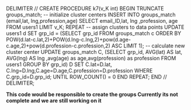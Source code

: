DELIMITER //
CREATE PROCEDURE k7(v_K int)
BEGIN
TRUNCATE groups_match;
-- initialize cluster centers
INSERT INTO groups_match (email,lat, lng,profession,age) SELECT email_ID,lat, lng ,profession, age FROM users1 LIMIT v_K;
REPEAT
    -- assign clusters to data points
    UPDATE users1 d SET grp_id = (SELECT grp_id FROM groups_match c 
        ORDER BY POW(d.lat-c.lat,2)+POW(d.lng-c.lng,2)+pow(d.age-c.age,2)+pow(d.profession-c.profession,2) ASC LIMIT 1);
    -- calculate new cluster center
    UPDATE groups_match C, (SELECT grp_id, 
        AVG(lat) AS lat, AVG(lng) AS lng ,avg(age) as age,avg(profession) as profession
        FROM users1 GROUP BY grp_id) D 
    SET C.lat=D.lat, C.lng=D.lng,C.age=D.age,C.profession=D.profession WHERE C.grp_id=D.grp_id;
UNTIL ROW_COUNT() = 0 END REPEAT;
END //
DELIMITER;

<b> This code would be responsible to create the groups </b>
<b>Currently its not complete and we are still working on it</b>
